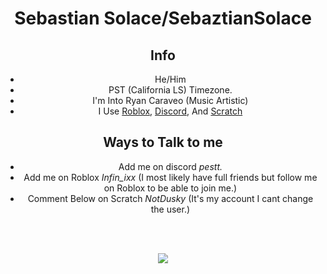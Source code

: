<div align="center">

# Sebastian Solace/SebaztianSolace
## Info
- He/Him
- PST (California LS) Timezone.
- I'm Into Ryan Caraveo (Music Artistic)
- I Use [Roblox](https://roblox.com/), [Discord](https://discord.com/), And [Scratch](https://scratch.mit.edu/)

## Ways to Talk to me
- Add me on discord *pestt.*
- Add me on Roblox *Infin_ixx* (I most likely have full friends but follow me on Roblox to be able to join me.)
- Comment Below on Scratch *NotDusky* (It's my account I cant change the user.)

 <br><br>

 
<img src="https://media.tenor.com/Xe5HRbPJhsUAAAAi/sebastian-solace-spin.gif"/>

<br><br>

</div>



